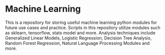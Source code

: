 # Machine Learning
This is a repository for storing useful machine learning python modules for future use cases and practice. Scripts in this repository utilize modules such as sklearn, tensorflow, stats model and more.
Analysis techniques include Generalized Linear Models, Logistic Regression, Decision Tree Analysis, Random Forest Regression, Natural Language Processing Modules and more.
